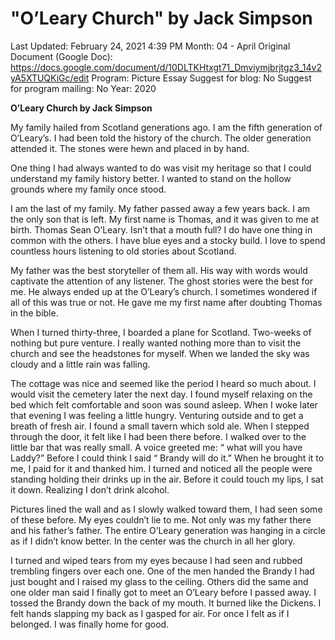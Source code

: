 # "O’Leary Church" by Jack Simpson

Last Updated: February 24, 2021 4:39 PM
Month: 04 - April
Original Document (Google Doc): https://docs.google.com/document/d/10DLTKHtxgt71_Dmviymjbrjtgz3_14v2yA5XTUQKiGc/edit
Program: Picture Essay
Suggest for blog: No
Suggest for program mailing: No
Year: 2020

**O’Leary Church by Jack Simpson**

My family hailed from Scotland generations ago. I am the fifth generation of O’Leary’s. I had been told the history of the church. The older generation attended it. The stones were hewn and placed in by hand.

One thing I had always wanted to do was visit my heritage so that I could understand my family history better. I wanted to stand on the hollow grounds where my family once stood.

I am the last of my family. My father passed away a few years back. I am the only son that is left. My first name is Thomas, and it was given to me at birth. Thomas Sean O’Leary. Isn’t that a mouth full? I do have one thing in common with the others. I have blue eyes and a stocky build. I love to spend countless hours listening to old stories about Scotland.

My father was the best storyteller of them all. His way with words would captivate the attention of any listener. The ghost stories were the best for me. He always ended up at the O’Leary’s church. I sometimes wondered if all of this was true or not. He gave me my first name after doubting Thomas in the bible.

When I turned thirty-three, I boarded a plane for Scotland. Two-weeks of nothing but pure venture. I really wanted nothing more than to visit the church and see the headstones for myself. When we landed the sky was cloudy and a little rain was falling.

The cottage was nice and seemed like the period I heard so much about. I would visit the cemetery later the next day. I found myself relaxing on the bed which felt comfortable and soon was sound asleep. When I woke later that evening I was feeling a little hungry. Venturing outside and to get a breath of fresh air. I found a small tavern which sold ale. When I stepped through the door, it felt like I had been there before. I walked over to the little bar that was really small. A voice greeted me: “ what will you have Laddy?” Before I could think I said “ Brandy will do it.” When he brought it to me, I paid for it and thanked him. I turned and noticed all the people were standing holding their drinks up in the air. Before it could touch my lips, I sat it down. Realizing I don’t drink alcohol.

Pictures lined the wall and as I slowly walked toward them, I had seen some of these before. My eyes couldn’t lie to me. Not only was my father there and his father’s father. The entire O’Leary generation was hanging in a circle as if I didn’t know better. In the center was the church in all her glory.

I turned and wiped tears from my eyes because I had seen and rubbed trembling fingers over each one. One of the men handed the Brandy I had just bought and I raised my glass to the ceiling. Others did the same and one older man said I finally got to meet an O’Leary before I passed away. I tossed the Brandy down the back of my mouth. It burned like the Dickens. I felt hands slapping my back as I gasped for air. For once I felt as if I belonged. I was finally home for good.